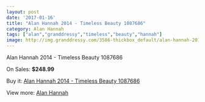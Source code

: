 ```yaml
---
layout: post
date: '2017-01-16'
title: "Alan Hannah 2014 - Timeless Beauty 1087686"
category: Alan Hannah
tags: ["alan","granddressy","timeless","beauty","hannah"]
image: http://img.granddressy.com/3586-thickbox_default/alan-hannah-2014-timeless-beauty-1087686.jpg
---
```

Alan Hannah 2014 - Timeless Beauty 1087686

On Sales: **$248.99**
<a href="https://www.granddressy.com/en/alan-hannah/2999-alan-hannah-2014-timeless-beauty-1087686.html"><amp-img layout="responsive" width="600" height="600" src="//img.granddressy.com/3586-thickbox_default/alan-hannah-2014-timeless-beauty-1087686.jpg" alt="Alan Hannah 2014 - Timeless Beauty 1087686 0" /></a>

Buy it: [Alan Hannah 2014 - Timeless Beauty 1087686](https://www.granddressy.com/en/alan-hannah/2999-alan-hannah-2014-timeless-beauty-1087686.html "Alan Hannah 2014 - Timeless Beauty 1087686")

View more: [Alan Hannah](https://www.granddressy.com/en/113-alan-hannah "Alan Hannah")